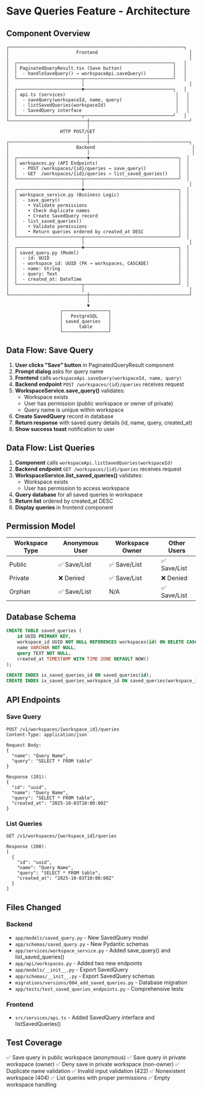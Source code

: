 # Save Queries Feature - Architecture

## Component Overview

```
┌─────────────────────────────────────────────────────────────────┐
│                         Frontend                                  │
│                                                                   │
│  ┌──────────────────────────────────────────────────────────┐   │
│  │ PaginatedQueryResult.tsx (Save button)                   │   │
│  │  - handleSaveQuery() → workspaceApi.saveQuery()          │   │
│  └────────────────────────┬─────────────────────────────────┘   │
│                           │                                       │
│  ┌────────────────────────▼─────────────────────────────────┐   │
│  │ api.ts (services)                                         │   │
│  │  - saveQuery(workspaceId, name, query)                    │   │
│  │  - listSavedQueries(workspaceId)                          │   │
│  │  - SavedQuery interface                                   │   │
│  └────────────────────────┬─────────────────────────────────┘   │
└─────────────────────────────┼─────────────────────────────────────┘
                              │
                    HTTP POST/GET
                              │
┌─────────────────────────────┼─────────────────────────────────────┐
│                         Backend                                    │
│                             │                                      │
│  ┌──────────────────────────▼─────────────────────────────────┐  │
│  │ workspaces.py (API Endpoints)                              │  │
│  │  - POST /workspaces/{id}/queries → save_query()            │  │
│  │  - GET  /workspaces/{id}/queries → list_saved_queries()    │  │
│  └────────────────────────┬───────────────────────────────────┘  │
│                           │                                       │
│  ┌────────────────────────▼───────────────────────────────────┐  │
│  │ workspace_service.py (Business Logic)                      │  │
│  │  - save_query()                                            │  │
│  │    • Validate permissions                                  │  │
│  │    • Check duplicate names                                 │  │
│  │    • Create SavedQuery record                              │  │
│  │  - list_saved_queries()                                    │  │
│  │    • Validate permissions                                  │  │
│  │    • Return queries ordered by created_at DESC             │  │
│  └────────────────────────┬───────────────────────────────────┘  │
│                           │                                       │
│  ┌────────────────────────▼───────────────────────────────────┐  │
│  │ saved_query.py (Model)                                     │  │
│  │  - id: UUID                                                │  │
│  │  - workspace_id: UUID (FK → workspaces, CASCADE)           │  │
│  │  - name: String                                            │  │
│  │  - query: Text                                             │  │
│  │  - created_at: DateTime                                    │  │
│  └────────────────────────┬───────────────────────────────────┘  │
│                           │                                       │
└─────────────────────────────┼─────────────────────────────────────┘
                              │
                              ▼
                    ┌─────────────────┐
                    │   PostgreSQL    │
                    │ saved_queries   │
                    │      table      │
                    └─────────────────┘
```

## Data Flow: Save Query

1. **User clicks "Save" button** in PaginatedQueryResult component
2. **Prompt dialog** asks for query name
3. **Frontend** calls `workspaceApi.saveQuery(workspaceId, name, query)`
4. **Backend endpoint** `POST /workspaces/{id}/queries` receives request
5. **WorkspaceService.save_query()** validates:
   - Workspace exists
   - User has permission (public workspace or owner of private)
   - Query name is unique within workspace
6. **Create SavedQuery** record in database
7. **Return response** with saved query details (id, name, query, created_at)
8. **Show success toast** notification to user

## Data Flow: List Queries

1. **Component** calls `workspaceApi.listSavedQueries(workspaceId)`
2. **Backend endpoint** `GET /workspaces/{id}/queries` receives request
3. **WorkspaceService.list_saved_queries()** validates:
   - Workspace exists
   - User has permission to access workspace
4. **Query database** for all saved queries in workspace
5. **Return list** ordered by created_at DESC
6. **Display queries** in frontend component

## Permission Model

| Workspace Type | Anonymous User | Workspace Owner | Other Users |
|----------------|----------------|-----------------|-------------|
| Public         | ✅ Save/List   | ✅ Save/List    | ✅ Save/List |
| Private        | ❌ Denied      | ✅ Save/List    | ❌ Denied   |
| Orphan         | ✅ Save/List   | N/A             | ✅ Save/List |

## Database Schema

```sql
CREATE TABLE saved_queries (
    id UUID PRIMARY KEY,
    workspace_id UUID NOT NULL REFERENCES workspaces(id) ON DELETE CASCADE,
    name VARCHAR NOT NULL,
    query TEXT NOT NULL,
    created_at TIMESTAMP WITH TIME ZONE DEFAULT NOW()
);

CREATE INDEX ix_saved_queries_id ON saved_queries(id);
CREATE INDEX ix_saved_queries_workspace_id ON saved_queries(workspace_id);
```

## API Endpoints

### Save Query
```
POST /v1/workspaces/{workspace_id}/queries
Content-Type: application/json

Request Body:
{
  "name": "Query Name",
  "query": "SELECT * FROM table"
}

Response (201):
{
  "id": "uuid",
  "name": "Query Name",
  "query": "SELECT * FROM table",
  "created_at": "2025-10-03T10:00:00Z"
}
```

### List Queries
```
GET /v1/workspaces/{workspace_id}/queries

Response (200):
[
  {
    "id": "uuid",
    "name": "Query Name",
    "query": "SELECT * FROM table",
    "created_at": "2025-10-03T10:00:00Z"
  }
]
```

## Files Changed

### Backend
- `app/models/saved_query.py` - New SavedQuery model
- `app/schemas/saved_query.py` - New Pydantic schemas
- `app/services/workspace_service.py` - Added save_query() and list_saved_queries()
- `app/api/workspaces.py` - Added two new endpoints
- `app/models/__init__.py` - Export SavedQuery
- `app/schemas/__init__.py` - Export SavedQuery schemas
- `migrations/versions/004_add_saved_queries.py` - Database migration
- `app/tests/test_saved_queries_endpoints.py` - Comprehensive tests

### Frontend
- `src/services/api.ts` - Added SavedQuery interface and listSavedQueries()

## Test Coverage

✅ Save query in public workspace (anonymous)
✅ Save query in private workspace (owner)
✅ Deny save in private workspace (non-owner)
✅ Duplicate name validation
✅ Invalid input validation (422)
✅ Nonexistent workspace (404)
✅ List queries with proper permissions
✅ Empty workspace handling
